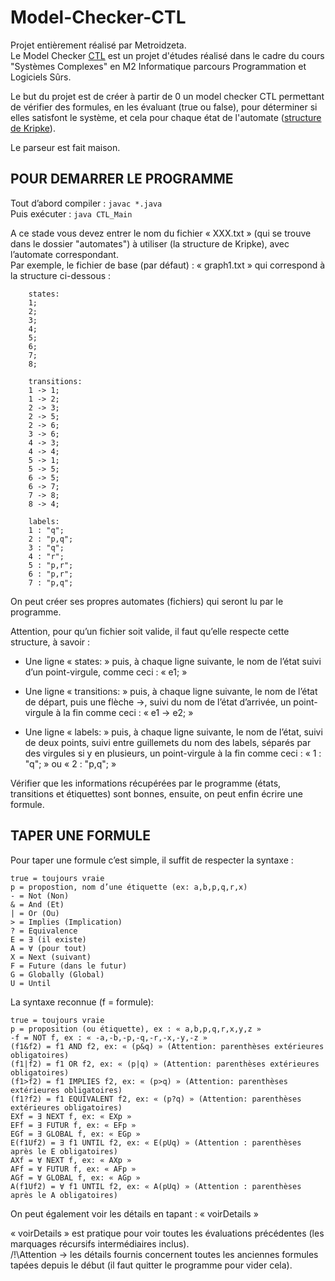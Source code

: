 # Model-Checker-CTL
Projet entièrement réalisé par Metroidzeta.  
Le Model Checker [CTL](https://en.wikipedia.org/wiki/Computation_tree_logic) est un projet d'études réalisé dans le cadre du cours "Systèmes Complexes" en M2 Informatique parcours Programmation et Logiciels Sûrs.  

Le but du projet est de créer à partir de 0 un model checker CTL permettant de vérifier des formules, en les évaluant (true ou false), pour déterminer si elles satisfont le système, et cela pour chaque état de l'automate ([structure de Kripke](https://fr.wikipedia.org/wiki/Structure_de_Kripke)).  

Le parseur est fait maison.  

## POUR DEMARRER LE PROGRAMME

Tout d’abord compiler : ```javac *.java```  
Puis exécuter : ```java CTL_Main```  

A ce stade vous devez entrer le nom du fichier « XXX.txt » (qui se trouve dans le dossier "automates") à utiliser (la structure de Kripke), avec l’automate correspondant.  
Par exemple, le fichier de base (par défaut) : « graph1.txt » qui correspond à la structure ci-dessous :  
```
	states:
	1;
	2;
	3;
	4;
	5;
	6;
	7;
	8;

	transitions:
	1 -> 1;
	1 -> 2;
	2 -> 3;
	2 -> 5;
	2 -> 6;
	3 -> 6;
	4 -> 3;
	4 -> 4;
	5 -> 1;
	5 -> 5;
	6 -> 5;
	6 -> 7;
	7 -> 8;
	8 -> 4;

	labels:
	1 : "q";
	2 : "p,q";
	3 : "q";
	4 : "r";
	5 : "p,r";
	6 : "p,r";
	7 : "p,q";
```
On peut créer ses propres automates (fichiers) qui seront lu par le programme.  

Attention, pour qu’un fichier soit valide, il faut qu’elle respecte cette structure, à savoir :  

- Une ligne « states: » puis, à chaque ligne suivante, le nom de l’état suivi d’un point-virgule, comme ceci : « e1; »  

- Une ligne « transitions: » puis, à chaque ligne suivante, le nom de l’état de départ, puis une flèche ->, suivi du nom de l’état d’arrivée, un point-virgule à la fin comme ceci : « e1 -> e2; »  

- Une ligne « labels: » puis, à chaque ligne suivante, le nom de l’état, suivi de deux points, suivi entre guillemets du nom des labels, séparés par des virgules si y en plusieurs, un point-virgule à la fin comme ceci : « 1 : "q"; » ou « 2 : "p,q"; »  

Vérifier que les informations récupérées par le programme (états, transitions et étiquettes) sont bonnes, ensuite, on peut enfin écrire une formule.  

## TAPER UNE FORMULE
Pour taper une formule c’est simple, il suffit de respecter la syntaxe :  
```
true = toujours vraie
p = propostion, nom d’une étiquette (ex: a,b,p,q,r,x)
- = Not (Non)
& = And (Et)
| = Or (Ou)
> = Implies (Implication)
? = Equivalence
E = ∃ (il existe)
A = ∀ (pour tout)
X = Next (suivant)
F = Future (dans le futur)
G = Globally (Global)
U = Until
```

La syntaxe reconnue (f = formule):  

```
true = toujours vraie
p = proposition (ou étiquette), ex : « a,b,p,q,r,x,y,z »
-f = NOT f, ex : « -a,-b,-p,-q,-r,-x,-y,-z »
(f1&f2) = f1 AND f2, ex: « (p&q) » (Attention: parenthèses extérieures obligatoires)
(f1|f2) = f1 OR f2, ex: « (p|q) » (Attention: parenthèses extérieures obligatoires)
(f1>f2) = f1 IMPLIES f2, ex: « (p>q) » (Attention: parenthèses extérieures obligatoires)
(f1?f2) = f1 EQUIVALENT f2, ex: « (p?q) » (Attention: parenthèses extérieures obligatoires)
EXf = ∃ NEXT f, ex: « EXp »
EFf = ∃ FUTUR f, ex: « EFp »
EGf = ∃ GLOBAL f, ex: « EGp »
E(f1Uf2) = ∃ f1 UNTIL f2, ex: « E(pUq) » (Attention : parenthèses après le E obligatoires)
AXf = ∀ NEXT f, ex: « AXp »
AFf = ∀ FUTUR f, ex: « AFp »
AGf = ∀ GLOBAL f, ex: « AGp »
A(f1Uf2) = ∀ f1 UNTIL f2, ex: « A(pUq) » (Attention : parenthèses après le A obligatoires)
```
On peut également voir les détails en tapant : « voirDetails »  

« voirDetails » est pratique pour voir toutes les évaluations précédentes (les marquages récursifs intermédiaires inclus).  
/!\Attention -> les détails fournis concernent toutes les anciennes formules tapées depuis le début (il faut quitter le programme pour vider cela).  